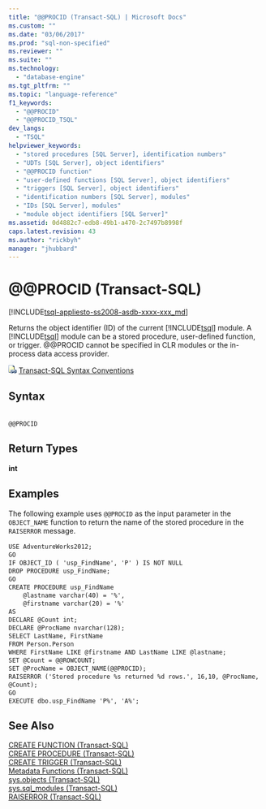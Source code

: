 ```yaml
---
title: "@@PROCID (Transact-SQL) | Microsoft Docs"
ms.custom: ""
ms.date: "03/06/2017"
ms.prod: "sql-non-specified"
ms.reviewer: ""
ms.suite: ""
ms.technology: 
  - "database-engine"
ms.tgt_pltfrm: ""
ms.topic: "language-reference"
f1_keywords: 
  - "@@PROCID"
  - "@@PROCID_TSQL"
dev_langs: 
  - "TSQL"
helpviewer_keywords: 
  - "stored procedures [SQL Server], identification numbers"
  - "UDTs [SQL Server], object identifiers"
  - "@@PROCID function"
  - "user-defined functions [SQL Server], object identifiers"
  - "triggers [SQL Server], object identifiers"
  - "identification numbers [SQL Server], modules"
  - "IDs [SQL Server], modules"
  - "module object identifiers [SQL Server]"
ms.assetid: 0d4882c7-edb8-49b1-a470-2c7497b8998f
caps.latest.revision: 43
ms.author: "rickbyh"
manager: "jhubbard"
---
```

# @@PROCID (Transact-SQL)
[!INCLUDE[tsql-appliesto-ss2008-asdb-xxxx-xxx_md](../../relational-databases/import-export/includes/tsql-appliesto-ss2008-asdb-xxxx-xxx-md.md)]

  Returns the object identifier (ID) of the current [!INCLUDE[tsql](../../a9notintoc/includes/tsql-md.md)] module. A [!INCLUDE[tsql](../../a9notintoc/includes/tsql-md.md)] module can be a stored procedure, user-defined function, or trigger. @@PROCID cannot be specified in CLR modules or the in-process data access provider.  
  
 ![Topic link icon](../../a9notintoc/media/topic-link.gif "Topic link icon") [Transact-SQL Syntax Conventions](../../t-sql/language-elements/transact-sql-syntax-conventions-transact-sql.md)  
  
## Syntax  
  
```  
  
@@PROCID  
```  
  
## Return Types  
 **int**  
  
## Examples  
 The following example uses `@@PROCID` as the input parameter in the `OBJECT_NAME` function to return the name of the stored procedure in the `RAISERROR` message.  
  
```  
USE AdventureWorks2012;  
GO  
IF OBJECT_ID ( 'usp_FindName', 'P' ) IS NOT NULL   
DROP PROCEDURE usp_FindName;  
GO  
CREATE PROCEDURE usp_FindName  
    @lastname varchar(40) = '%',   
    @firstname varchar(20) = '%'  
AS  
DECLARE @Count int;  
DECLARE @ProcName nvarchar(128);  
SELECT LastName, FirstName  
FROM Person.Person   
WHERE FirstName LIKE @firstname AND LastName LIKE @lastname;  
SET @Count = @@ROWCOUNT;  
SET @ProcName = OBJECT_NAME(@@PROCID);  
RAISERROR ('Stored procedure %s returned %d rows.', 16,10, @ProcName, @Count);  
GO  
EXECUTE dbo.usp_FindName 'P%', 'A%';  
```  
  
## See Also  
 [CREATE FUNCTION &#40;Transact-SQL&#41;](../../t-sql/statements/create-function-transact-sql.md)   
 [CREATE PROCEDURE &#40;Transact-SQL&#41;](../../t-sql/statements/create-procedure-transact-sql.md)   
 [CREATE TRIGGER &#40;Transact-SQL&#41;](../../t-sql/statements/create-trigger-transact-sql.md)   
 [Metadata Functions &#40;Transact-SQL&#41;](../../t-sql/functions/metadata-functions-transact-sql.md)   
 [sys.objects &#40;Transact-SQL&#41;](../../relational-databases/reference/system-catalog-views/sys.objects-transact-sql.md)   
 [sys.sql_modules &#40;Transact-SQL&#41;](../../relational-databases/reference/system-catalog-views/sys.sql-modules-transact-sql.md)   
 [RAISERROR &#40;Transact-SQL&#41;](../../t-sql/language-elements/raiserror-transact-sql.md)  
  
  